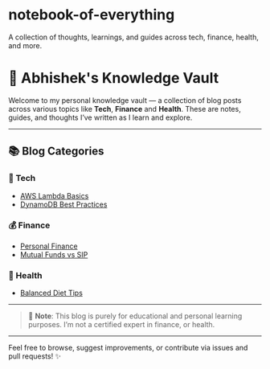 # notebook-of-everything
A collection of thoughts, learnings, and guides across tech, finance, health, and more.

# 🧠 Abhishek's Knowledge Vault

Welcome to my personal knowledge vault — a collection of blog posts across various topics like **Tech**, **Finance** and **Health**. These are notes, guides, and thoughts I’ve written as I learn and explore.

---

## 📚 Blog Categories

### 🔧 Tech
- [AWS Lambda Basics](./tech/2025-06-aws-lambda-basics.md)
- [DynamoDB Best Practices](./tech/2025-06-dynamodb-best-practices.md)

### 💰 Finance
- [Personal Finance](./finance/2025-06-Personal-Finance.md)
- [Mutual Funds vs SIP](./finance/2025-06-mutual-funds-vs-sip.md)

### 🏥 Health
- [Balanced Diet Tips](./health/2025-06-balanced-diet-tips.md)

---

> 📝 **Note**: This blog is purely for educational and personal learning purposes. I’m not a certified expert in finance, or health.

---

Feel free to browse, suggest improvements, or contribute via issues and pull requests! ✨
